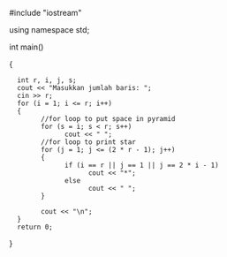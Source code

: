 #include "iostream"

using namespace std;

int main()

{

      int r, i, j, s;
      cout << "Masukkan jumlah baris: ";
      cin >> r;
      for (i = 1; i <= r; i++)
      {
            //for loop to put space in pyramid
            for (s = i; s < r; s++)
                  cout << " ";
            //for loop to print star
            for (j = 1; j <= (2 * r - 1); j++)
            {
                  if (i == r || j == 1 || j == 2 * i - 1)
                        cout << "*";
                  else
                        cout << " ";
            }
            
            cout << "\n";
      }
      return 0;
}
